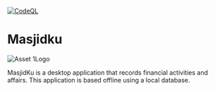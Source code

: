 [![CodeQL](https://github.com/Andi-IM/Masjidku/actions/workflows/codeql-analysis.yml/badge.svg)](https://github.com/Andi-IM/Masjidku/actions/workflows/codeql-analysis.yml)
# Masjidku
![Asset 1Logo](https://user-images.githubusercontent.com/21165698/116789775-c6cf5100-aada-11eb-9a0f-29734f4369d7.png)

MasjidKu is a desktop application that records financial activities and affairs. This application is based offline using a local database.
